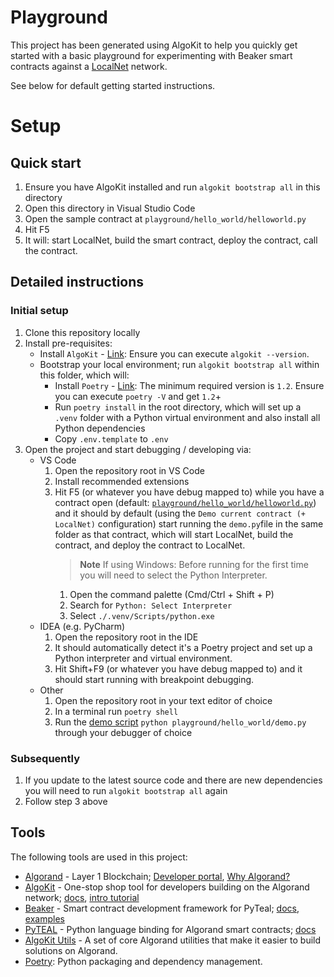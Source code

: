 # Playground 

This project has been generated using AlgoKit to help you quickly get started with a basic playground for experimenting with Beaker smart contracts against a [LocalNet](https://github.com/algorandfoundation/algokit-cli/blob/main/docs/features/localnet.md) network.

See below for default getting started instructions.

# Setup

## Quick start

1. Ensure you have AlgoKit installed and run `algokit bootstrap all` in this directory
2. Open this directory in Visual Studio Code
3. Open the sample contract at `playground/hello_world/helloworld.py`
4. Hit F5
5. It will: start LocalNet, build the smart contract, deploy the contract, call the contract.

## Detailed instructions

### Initial setup

1. Clone this repository locally
2. Install pre-requisites:
   - Install `AlgoKit` - [Link](https://github.com/algorandfoundation/algokit-cli#install): Ensure you can execute `algokit --version`.
   - Bootstrap your local environment; run `algokit bootstrap all` within this folder, which will:
     - Install `Poetry` - [Link](https://python-poetry.org/docs/#installation): The minimum required version is `1.2`. Ensure you can execute `poetry -V` and get `1.2`+
     - Run `poetry install` in the root directory, which will set up a `.venv` folder with a Python virtual environment and also install all Python dependencies
     - Copy `.env.template` to `.env`
3. Open the project and start debugging / developing via:
   - VS Code
     1. Open the repository root in VS Code
     2. Install recommended extensions
     3. Hit F5 (or whatever you have debug mapped to) while you have a contract open (default: [`playground/hello_world/helloworld.py`](./playground/hello_world/helloworld.py)) and it should by default (using the `Demo current contract (+ LocalNet)` configuration) start running the `demo.py`file in the same folder as that contract, which will start LocalNet, build the contract, and deploy the contract to LocalNet.
        > **Note**
        > If using Windows: Before running for the first time you will need to select the Python Interpreter.
        1. Open the command palette (Cmd/Ctrl + Shift + P)
        2. Search for `Python: Select Interpreter`
        3. Select `./.venv/Scripts/python.exe`
   - IDEA (e.g. PyCharm)
     1. Open the repository root in the IDE
     2. It should automatically detect it's a Poetry project and set up a Python interpreter and virtual environment.
     3. Hit Shift+F9 (or whatever you have debug mapped to) and it should start running with breakpoint debugging.
   - Other
     1. Open the repository root in your text editor of choice
     2. In a terminal run `poetry shell`
     3. Run the [demo script](./playground/hello_world/demo.py) `python playground/hello_world/demo.py` through your debugger of choice

### Subsequently

1. If you update to the latest source code and there are new dependencies you will need to run `algokit bootstrap all` again
2. Follow step 3 above

## Tools

The following tools are used in this project:

- [Algorand](https://www.algorand.com/) - Layer 1 Blockchain; [Developer portal](https://developer.algorand.org/), [Why Algorand?](https://developer.algorand.org/docs/get-started/basics/why_algorand/)
- [AlgoKit](https://github.com/algorandfoundation/algokit-cli) - One-stop shop tool for developers building on the Algorand network; [docs](https://github.com/algorandfoundation/algokit-cli/blob/main/docs/algokit.md), [intro tutorial](https://github.com/algorandfoundation/algokit-cli/blob/main/docs/tutorials/intro.md)
- [Beaker](https://github.com/algorand-devrel/beaker) - Smart contract development framework for PyTeal; [docs](https://beaker.algo.xyz), [examples](https://github.com/algorand-devrel/beaker/tree/master/examples)
- [PyTEAL](https://github.com/algorand/pyteal) - Python language binding for Algorand smart contracts; [docs](https://pyteal.readthedocs.io/en/stable/)
- [AlgoKit Utils](https://github.com/algorandfoundation/algokit-utils-py) - A set of core Algorand utilities that make it easier to build solutions on Algorand.
- [Poetry](https://python-poetry.org/): Python packaging and dependency management.
